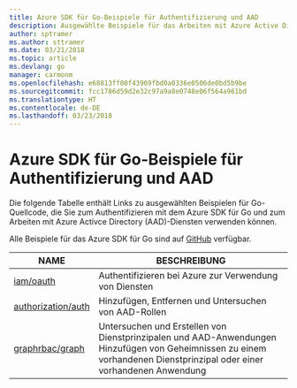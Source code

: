 ```yaml
---
title: Azure SDK für Go-Beispiele für Authentifizierung und AAD
description: Ausgewählte Beispiele für das Arbeiten mit Azure Active Directory (AAD) und Authentifizierung aus dem Azure SDK für Go
author: sptramer
ms.author: sttramer
ms.date: 03/21/2018
ms.topic: article
ms.devlang: go
manager: carmonm
ms.openlocfilehash: e68813ff00f43969fbd0a0336e0506de0bd5b9be
ms.sourcegitcommit: fcc1786d59d2e32c97a9a8e0748e06f564a961bd
ms.translationtype: HT
ms.contentlocale: de-DE
ms.lasthandoff: 03/23/2018
---
```

# <a name="azure-sdk-for-go-samples-for-authentication-and-aad"></a>Azure SDK für Go-Beispiele für Authentifizierung und AAD

Die folgende Tabelle enthält Links zu ausgewählten Beispielen für Go-Quellcode, die Sie zum Authentifizieren mit dem Azure SDK für Go und zum Arbeiten mit Azure Activce Directory (AAD)-Diensten verwenden können. 

Alle Beispiele für das Azure SDK für Go sind auf [GitHub](https://github.com/Azure-Samples/azure-sdk-for-go-samples) verfügbar.

| NAME | BESCHREIBUNG |
|------|-------------|
| [iam/oauth](https://github.com/Azure-Samples/azure-sdk-for-go-samples/blob/master/iam/oauth.go) | Authentifizieren bei Azure zur Verwendung von Diensten |
| [authorization/auth](https://github.com/Azure-Samples/azure-sdk-for-go-samples/blob/master/authorization/auth.go) | Hinzufügen, Entfernen und Untersuchen von AAD-Rollen |
| [graphrbac/graph](https://github.com/Azure-Samples/azure-sdk-for-go-samples/blob/master/graphrbac/graph.go) | Untersuchen und Erstellen von Dienstprinzipalen und AAD-Anwendungen Hinzufügen von Geheimnissen zu einem vorhandenen Dienstprinzipal oder einer vorhandenen Anwendung |
